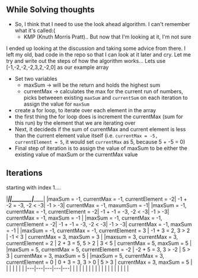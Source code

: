 ## While Solving thoughts

* So, I think that I need to use the look ahead algorithm. I can't remember what it's called:(
    * KMP (Knuth Morris Pratt).. But now that I'm looking at it, I'm not sure

I ended up looking at the discussion and taking some advice from there. I left my old, bad code in the repo so that I can look at it later and cry. Let me try and write out the steps of how the algorithm works... Lets use [-1,-2,-2,-2,3,2,-2,0] as our example array

* Set two variables
    * maxSum -> will be the return and holds the highest sum
    * currentMax -> calculates the max for the current run of numbers, picks betweeen existing `maxSum` and `currentSum` on each iteration to assign the value for `maxSum`
* create a for loop, to iterate over each element in the array
* the first thing the for loop does is increment the currentMax (sum for this run) by the element that we are iterating over
* Next, it decideds if the sum of currentMax and current element is less than the current element value itself (i.e. `currentMax = -5, currentElement = 5`, it would set `currentMax` as 5, because 5 + -5 = 0)
* Final step of iteration is to assign the value of maxSum to be either the existing value of maxSum or the currentMax value

## Iterations
starting with index 1....

|_________________________________________________|______________________|________|_______________________________|
|maxSum = -1, currentMax = -1, currentElement = -2| -1 + -2 = -3, -2 < -3| -1 > -3| currentMax = -1, maxumSum = -1|
|maxSum = -1, currentMax = -1, currentElement = -2| -1 + -1 = -3, -2 < -3| -1 > -3| currentMax = -1, maxSum = -1  |
|maxSum = -1, currentMax = -1, currentElement = -2| -1 + -1 = -3, -2 < -3| -1 > -3| currentMax = -1, maxSum = -1  |
|maxSum = -1, currentMax = -1, currentElement = 3 | -1 + 3 = 2, 3 > 2    | -1 < 3 | currentMax = 3, maxSum = 3    |
|maxsum = 3, currentMax = 3, currentElement = 2   | 2 + 3 = 5, 5 > 2     | 3 < 5  | currentMax = 5, maxSum = 5    |
|maxSum = 5, currentMax = 5, currentElement = -2  | -2 + 5 = 3, 3 > -2   | 5 > 3  | currentMax =  3, maxSum = 5   |
|maxSum = 5, currentMax = 3, currentElement = 0   | 0 + 3 = 3, 3 > 0     | 5 > 3  | currentMax = 3, maxSum = 5    |
|   |   |   |   |   |
|---|---|---|---|---|
|   |   |   |   |   |
|   |   |   |   |   |
|   |   |   |   |   |